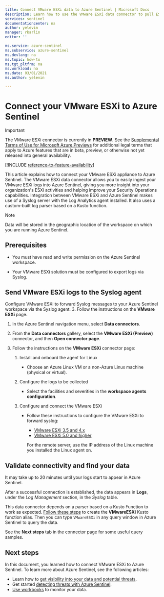 ```yaml
---
title: Connect VMware ESXi data to Azure Sentinel | Microsoft Docs
description: Learn how to use the VMware ESXi data connector to pull ESXi logs into Azure Sentinel. View ESXi data in workbooks, create alerts, and improve investigation.
services: sentinel
documentationcenter: na
author: yelevin
manager: rkarlin
editor: ''

ms.service: azure-sentinel
ms.subservice: azure-sentinel
ms.devlang: na
ms.topic: how-to
ms.tgt_pltfrm: na
ms.workload: na
ms.date: 03/01/2021
ms.author: yelevin

---
```

# Connect your VMware ESXi to Azure Sentinel

> [!IMPORTANT]
> The VMware ESXi connector is currently in **PREVIEW**. See the [Supplemental Terms of Use for Microsoft Azure Previews](https://azure.microsoft.com/support/legal/preview-supplemental-terms/) for additional legal terms that apply to Azure features that are in beta, preview, or otherwise not yet released into general availability.

[!INCLUDE [reference-to-feature-availability](includes/reference-to-feature-availability.md)]

This article explains how to connect your VMware ESXi appliance to Azure Sentinel. The VMware ESXi data connector allows you to easily ingest your VMware ESXi logs into Azure Sentinel, giving you more insight into your organization's ESXi activities and helping improve your Security Operations capabilities. Integration between VMware ESXi and Azure Sentinel makes use of a Syslog server with the Log Analytics agent installed. It also uses a custom-built log parser based on a Kusto function.

> [!NOTE]
> Data will be stored in the geographic location of the workspace on which you are running Azure Sentinel.

## Prerequisites

- You must have read and write permission on the Azure Sentinel workspace.

- Your VMware ESXi solution must be configured to export logs via Syslog.

## Send VMware ESXi logs to the Syslog agent  

Configure VMware ESXi to forward Syslog messages to your Azure Sentinel workspace via the Syslog agent.
3. Follow the instructions on the **VMware ESXi** page.


1. In the Azure Sentinel navigation menu, select **Data connectors**.

1. From the **Data connectors** gallery, select the **VMware ESXi (Preview)** connector, and then **Open connector page**.

1. Follow the instructions on the **VMware ESXi** connector page:

    1. Install and onboard the agent for Linux

        - Choose an Azure Linux VM or a non-Azure Linux machine (physical or virtual).

    1. Configure the logs to be collected

        - Select the facilities and severities in the **workspace agents configuration**.

    1. Configure and connect the VMware ESXi

        - Follow these instructions to configure the VMware ESXi to forward syslog:
            - [VMware ESXi 3.5 and 4.x](https://kb.vmware.com/s/article/1016621)
            - [VMware ESXi 5.0 and higher](https://docs.vmware.com/en/VMware-vSphere/5.5/com.vmware.vsphere.monitoring.doc/GUID-9F67DB52-F469-451F-B6C8-DAE8D95976E7.html)

            For the remote server, use the IP address of the Linux machine you installed the Linux agent on.

## Validate connectivity and find your data

It may take up to 20 minutes until your logs start to appear in Azure Sentinel. 

After a successful connection is established, the data appears in **Logs**, under the *Log Management* section, in the *Syslog* table.

This data connector depends on a parser based on a Kusto Function to work as expected. [Follow these steps](https://aka.ms/sentinel-vmwareesxi-parser) to create the **VMwareESXi** Kusto function alias. Then you can type `VMwareESXi` in any query window in Azure Sentinel to query the data.

See the **Next steps** tab in the connector page for some useful query samples.

## Next steps

In this document, you learned how to connect VMware ESXi to Azure Sentinel. To learn more about Azure Sentinel, see the following articles:

- Learn how to [get visibility into your data and potential threats](get-visibility.md).
- Get started [detecting threats with Azure Sentinel](detect-threats-built-in.md).
- [Use workbooks](monitor-your-data.md) to monitor your data.